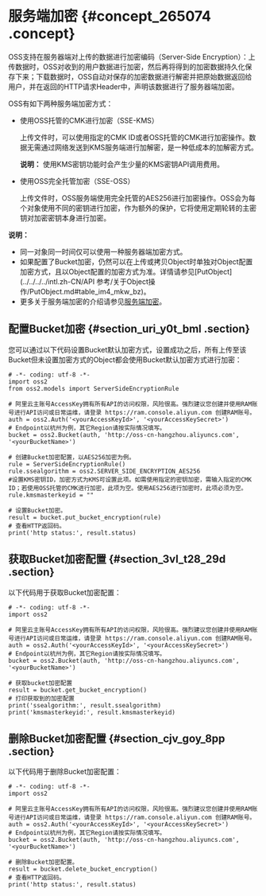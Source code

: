 # 服务端加密 {#concept_265074 .concept}

OSS支持在服务器端对上传的数据进行加密编码（Server-Side Encryption）：上传数据时，OSS对收到的用户数据进行加密，然后再将得到的加密数据持久化保存下来；下载数据时，OSS自动对保存的加密数据进行解密并把原始数据返回给用户，并在返回的HTTP请求Header中，声明该数据进行了服务器端加密。

OSS有如下两种服务端加密方式：

-   使用OSS托管的CMK进行加密（SSE-KMS）

    上传文件时，可以使用指定的CMK ID或者OSS托管的CMK进行加密操作。数据无需通过网络发送到KMS服务端进行加解密，是一种低成本的加解密方式。

    **说明：** 使用KMS密钥功能时会产生少量的KMS密钥API调用费用。

-   使用OSS完全托管加密（SSE-OSS）

    上传文件时，OSS服务端使用完全托管的AES256进行加密操作。OSS会为每个对象使用不同的密钥进行加密，作为额外的保护，它将使用定期轮转的主密钥对加密密钥本身进行加密。


**说明：** 

-   同一对象同一时间仅可以使用一种服务器端加密方式。
-   如果配置了Bucket加密，仍然可以在上传或拷贝Object时单独对Object配置加密方式，且以Object配置的加密方式为准。详情请参见[PutObject](../../../../intl.zh-CN/API 参考/关于Object操作/PutObject.md#table_im4_mkw_bz)。
-   更多关于服务端加密的介绍请参见[服务端加密](https://www.alibabacloud.com/help/zh/doc-detail/119320.html)。

## 配置Bucket加密 {#section_uri_y0t_bml .section}

您可以通过以下代码设置Bucket默认加密方式，设置成功之后，所有上传至该Bucket但未设置加密方式的Object都会使用Bucket默认加密方式进行加密：

``` {#codeblock_alj_33e_qft}
# -*- coding: utf-8 -*-
import oss2
from oss2.models import ServerSideEncryptionRule

# 阿里云主账号AccessKey拥有所有API的访问权限，风险很高。强烈建议您创建并使用RAM账号进行API访问或日常运维，请登录 https://ram.console.aliyun.com 创建RAM账号。
auth = oss2.Auth('<yourAccessKeyId>', '<yourAccessKeySecret>')
# Endpoint以杭州为例，其它Region请按实际情况填写。
bucket = oss2.Bucket(auth, 'http://oss-cn-hangzhou.aliyuncs.com', '<yourBucketName>')

# 创建Bucket加密配置，以AES256加密为例。
rule = ServerSideEncryptionRule()
rule.ssealgorithm = oss2.SERVER_SIDE_ENCRYPTION_AES256
#设置KMS密钥ID，加密方式为KMS可设置此项。如需使用指定的密钥加密，需输入指定的CMK ID；若使用OSS托管的CMK进行加密，此项为空。使用AES256进行加密时，此项必须为空。
rule.kmsmasterkeyid = ""

# 设置Bucket加密。
result = bucket.put_bucket_encryption(rule)
# 查看HTTP返回码。
print('http status:', result.status)              
```

## 获取Bucket加密配置 {#section_3vl_t28_29d .section}

以下代码用于获取Bucket加密配置：

``` {#codeblock_cmd_bti_eep}
# -*- coding: utf-8 -*-
import oss2

# 阿里云主账号AccessKey拥有所有API的访问权限，风险很高。强烈建议您创建并使用RAM账号进行API访问或日常运维，请登录 https://ram.console.aliyun.com 创建RAM账号。
auth = oss2.Auth('<yourAccessKeyId>', '<yourAccessKeySecret>')
# Endpoint以杭州为例，其它Region请按实际情况填写。
bucket = oss2.Bucket(auth, 'http://oss-cn-hangzhou.aliyuncs.com', '<yourBucketName>')

# 获取bucket加密配置
result = bucket.get_bucket_encryption()
# 打印获取到的加密配置
print('ssealgorithm:', result.ssealgorithm)
print('kmsmasterkeyid:', result.kmsmasterkeyid)
```

## 删除Bucket加密配置 {#section_cjv_goy_8pp .section}

以下代码用于删除Bucket加密配置：

``` {#codeblock_l0o_f7g_mct}
# -*- coding: utf-8 -*-
import oss2

# 阿里云主账号AccessKey拥有所有API的访问权限，风险很高。强烈建议您创建并使用RAM账号进行API访问或日常运维，请登录 https://ram.console.aliyun.com 创建RAM账号。
auth = oss2.Auth('<yourAccessKeyId>', '<yourAccessKeySecret>')
# Endpoint以杭州为例，其它Region请按实际情况填写。
bucket = oss2.Bucket(auth, 'http://oss-cn-hangzhou.aliyuncs.com', '<yourBucketName>')

# 删除Bucket加密配置。
result = bucket.delete_bucket_encryption()
# 查看HTTP返回码。
print('http status:', result.status)
```

